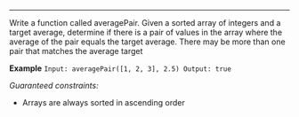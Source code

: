 ---

Write a function called averagePair. Given a sorted array of integers and a target average, determine if there is a pair of values in the array where the average of the pair equals the target average. There may be more than one pair that matches the average target

**Example**
`Input: averagePair([1, 2, 3], 2.5)
Output: true
`

_Guaranteed constraints:_

- Arrays are always sorted in ascending order
